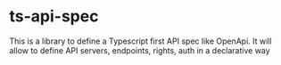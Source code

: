 # ts-api-spec

This is a library to define a Typescript first API spec like OpenApi.
It will allow to define API servers, endpoints, rights, auth in a declarative way
